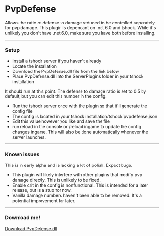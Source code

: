 ﻿# PvpDefense
 Allows the ratio of defense to damage reduced to be controlled seperately for pvp damage.
 This plugin is dependant on .net 6.0 and tshock. While it's unlikely you don't have .net 6.0, make sure you have both before installing.

 ***

 ### Setup
 * Install a tshock server if you haven't already 
 * Locate the installation
 * Download the PvpDefense.dll file from the link below
 * Place PvpDefense.dll into the ServerPlugins folder in your tshock installation

 It should run at this point. The defense to damage ratio is set to 0.5 by default, but you can edit this number in the config.
 * Run the tshock server once with the plugin so that it'll generate the config file
 * The config is located in your tshock installation/tshock/pvpdefense.json
 * Edit this value however you like and save the file
 * run reload in the console or /reload ingame to update the config changes ingame. This will also be done automatically whenever the server launches.
 
 ***

 ### Known issues
 This is in early alpha and is lacking a lot of polish. Expect bugs. 
 * This plugin will likely interfere with other plugins that modify pvp damage directly. This is unlikely to be fixed.
 * Enable crit in the config is nonfunctional. This is intended for a later release, but is a stub for now.
 * Vanilla damage numbers haven't been able to be removed. It's a potential improvement for later.

***

### Download me!

[Download PvpDefense.dll](https://github.com/Draeus/pvp-defense/raw/main/bin/Debug/net6.0/PvpDefense.dll)